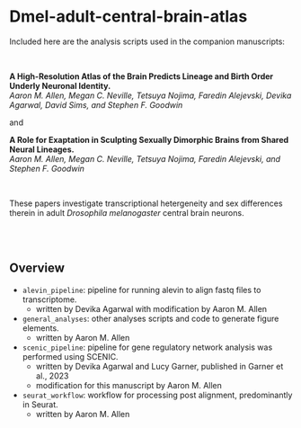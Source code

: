 # Dmel-adult-central-brain-atlas



Included here are the analysis scripts used in the companion manuscripts:

<br>

**A High-Resolution Atlas of the Brain Predicts Lineage and Birth Order Underly Neuronal Identity.**
\
_Aaron M. Allen, Megan C. Neville, Tetsuya Nojima, Faredin Alejevski, Devika Agarwal, David Sims, and Stephen F. Goodwin_

and

**A Role for Exaptation in Sculpting Sexually Dimorphic Brains from Shared Neural Lineages.**
\
_Aaron M. Allen, Megan C. Neville, Tetsuya Nojima, Faredin Alejevski, and Stephen F. Goodwin_

<br>

These papers investigate transcriptional hetergeneity and sex differences therein in adult _Drosophila melanogaster_ central brain neurons.

<br>
<br>

## Overview


- `alevin_pipeline`: pipeline for running alevin to align fastq files to transcriptome.
    - written by Devika Agarwal with modification by Aaron M. Allen
- `general_analyses`: other analyses scripts and code to generate figure elements.
    - written by Aaron M. Allen  
- `scenic_pipeline`: pipeline for gene regulatory network analysis was performed using SCENIC.
    - written by Devika Agarwal and Lucy Garner, published in Garner et al., 2023
    - modification for this manuscript by Aaron M. Allen
- `seurat_workflow`: workflow for processing post alignment, predominantly in Seurat.
    - written by Aaron M. Allen



